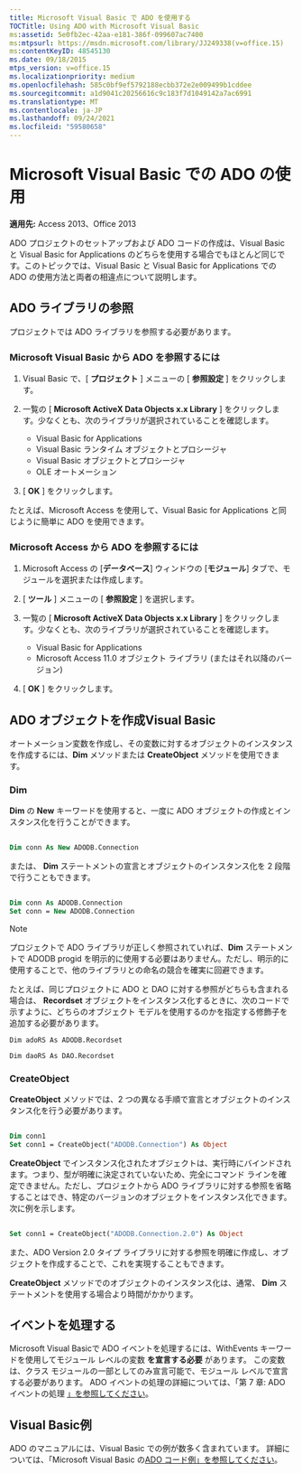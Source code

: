 ```yaml
---
title: Microsoft Visual Basic で ADO を使用する
TOCTitle: Using ADO with Microsoft Visual Basic
ms:assetid: 5e0fb2ec-42aa-e181-386f-099607ac7400
ms:mtpsurl: https://msdn.microsoft.com/library/JJ249338(v=office.15)
ms:contentKeyID: 48545130
ms.date: 09/18/2015
mtps_version: v=office.15
ms.localizationpriority: medium
ms.openlocfilehash: 585c0bf9ef5792188ecbb372e2e009499b1cddee
ms.sourcegitcommit: a1d9041c20256616c9c183f7d1049142a7ac6991
ms.translationtype: MT
ms.contentlocale: ja-JP
ms.lasthandoff: 09/24/2021
ms.locfileid: "59580658"
---
```

# <a name="using-ado-with-microsoft-visual-basic"></a>Microsoft Visual Basic での ADO の使用

**適用先:** Access 2013、Office 2013

ADO プロジェクトのセットアップおよび ADO コードの作成は、Visual Basic と Visual Basic for Applications のどちらを使用する場合でもほとんど同じです。このトピックでは、Visual Basic と Visual Basic for Applications での ADO の使用方法と両者の相違点について説明します。

## <a name="referencing-the-ado-library"></a>ADO ライブラリの参照

プロジェクトでは ADO ライブラリを参照する必要があります。

### <a name="to-reference-ado-from-microsoft-visual-basic"></a>Microsoft Visual Basic から ADO を参照するには

1. Visual Basic で、[ **プロジェクト** ] メニューの [ **参照設定** ] をクリックします。

2. 一覧の [ **Microsoft ActiveX Data Objects x.x Library** ] をクリックします。少なくとも、次のライブラリが選択されていることを確認します。
   
   - Visual Basic for Applications
   - Visual Basic ランタイム オブジェクトとプロシージャ
   - Visual Basic オブジェクトとプロシージャ
   - OLE オートメーション

3. [ **OK** ] をクリックします。

たとえば、Microsoft Access を使用して、Visual Basic for Applications と同じように簡単に ADO を使用できます。

### <a name="to-reference-ado-from-microsoft-access"></a>Microsoft Access から ADO を参照するには

1. Microsoft Access の [**データベース**] ウィンドウの [**モジュール**] タブで、モジュールを選択または作成します。

2. [ **ツール** ] メニューの [ **参照設定** ] を選択します。

3. 一覧の [ **Microsoft ActiveX Data Objects x.x Library** ] をクリックします。少なくとも、次のライブラリが選択されていることを確認します。
    
   - Visual Basic for Applications
   - Microsoft Access 11.0 オブジェクト ライブラリ (またはそれ以降のバージョン)

4. [ **OK** ] をクリックします。

## <a name="creating-ado-objects-in-visual-basic"></a>ADO オブジェクトを作成Visual Basic

オートメーション変数を作成し、その変数に対するオブジェクトのインスタンスを作成するには、**Dim** メソッドまたは **CreateObject** メソッドを使用できます。

### <a name="dim"></a>Dim

**Dim** の **New** キーワードを使用すると、一度に ADO オブジェクトの作成とインスタンス化を行うことができます。

```vb 
 
Dim conn As New ADODB.Connection 
```

または、 **Dim** ステートメントの宣言とオブジェクトのインスタンス化を 2 段階で行うこともできます。

```vb 
 
Dim conn As ADODB.Connection 
Set conn = New ADODB.Connection 
```

> [!NOTE]
> プロジェクトで ADO ライブラリが正しく参照されていれば、**Dim** ステートメントで ADODB progid を明示的に使用する必要はありません。ただし、明示的に使用することで、他のライブラリとの命名の競合を確実に回避できます。
> 
> たとえば、同じプロジェクトに ADO と DAO に対する参照がどちらも含まれる場合は、 **Recordset** オブジェクトをインスタンス化するときに、次のコードで示すように、どちらのオブジェクト モデルを使用するのかを指定する修飾子を追加する必要があります。  
> 
> `Dim adoRS As ADODB.Recordset`  
>   
> `Dim daoRS As DAO.Recordset`

### <a name="createobject"></a>CreateObject

**CreateObject** メソッドでは、2 つの異なる手順で宣言とオブジェクトのインスタンス化を行う必要があります。

```vb 
 
Dim conn1 
Set conn1 = CreateObject("ADODB.Connection") As Object 
```

**CreateObject** でインスタンス化されたオブジェクトは、実行時にバインドされます。つまり、型が明確に決定されていないため、完全にコマンド ラインを確定できません。ただし、プロジェクトから ADO ライブラリに対する参照を省略することはでき、特定のバージョンのオブジェクトをインスタンス化できます。次に例を示します。

```vb 
 
Set conn1 = CreateObject("ADODB.Connection.2.0") As Object 
```

また、ADO Version 2.0 タイプ ライブラリに対する参照を明確に作成し、オブジェクトを作成することで、これを実現することもできます。

**CreateObject** メソッドでのオブジェクトのインスタンス化は、通常、 **Dim** ステートメントを使用する場合より時間がかかります。

## <a name="handling-events"></a>イベントを処理する

Microsoft Visual Basicで ADO イベントを処理するには、WithEvents キーワードを使用してモジュール レベルの変数 **を宣言する必要** があります。 この変数は、クラス モジュールの一部としてのみ宣言可能で、モジュール レベルで宣言する必要があります。 ADO イベントの処理の詳細については、「第 7 章: ADO イベントの処理 [」を参照してください](chapter-7-handling-ado-events.md)。

## <a name="visual-basic-examples"></a>Visual Basic例

ADO のマニュアルには、Visual Basic での例が数多く含まれています。 詳細については、「Microsoft Visual Basic の[ADO コード例」を参照してください](ado-code-examples-in-microsoft-visual-basic.md)。

